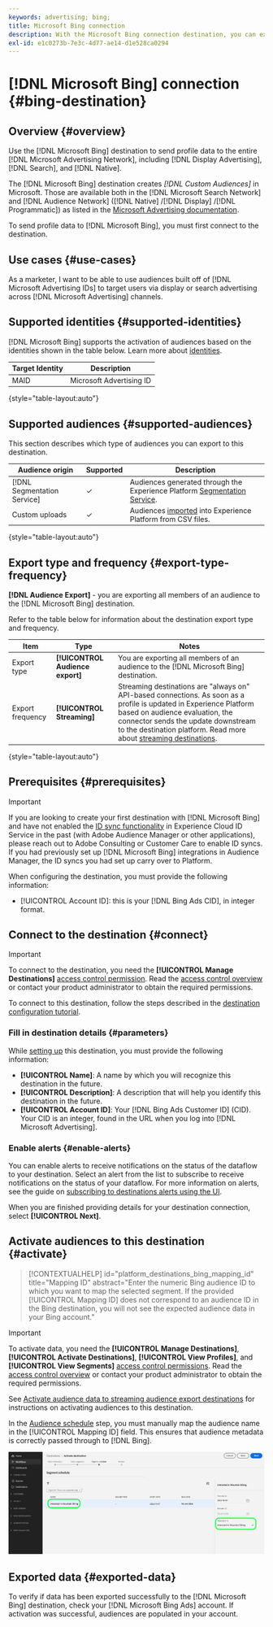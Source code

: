 ```yaml
---
keywords: advertising; bing; 
title: Microsoft Bing connection
description: With the Microsoft Bing connection destination, you can execute retargeting and audience targeted digital campaigns across the entire Microsoft Advertising Network, including Display advertising, Search, and Native.
exl-id: e1c0273b-7e3c-4d77-ae14-d1e528ca0294
---
```

# [!DNL Microsoft Bing] connection {#bing-destination}

## Overview {#overview}

Use the [!DNL Microsoft Bing] destination to send profile data to the entire [!DNL Microsoft Advertising Network], including [!DNL Display Advertising], [!DNL Search], and [!DNL Native]. 

The [!DNL Microsoft Bing] destination creates *[!DNL Custom Audiences]* in Microsoft. Those are available both in the [!DNL Microsoft Search Network] and [!DNL Audience Network] ([!DNL Native] /[!DNL Display] /[!DNL Programmatic]) as listed in the [Microsoft Advertising documentation](https://help.ads.microsoft.com/#apex/ads/en/56892/1-500).

To send profile data to [!DNL Microsoft Bing], you must first connect to the destination.

## Use cases {#use-cases}

As a marketer, I want to be able to use audiences built off of [!DNL Microsoft Advertising IDs] to target users via display or search advertising across [!DNL Microsoft Advertising] channels.

## Supported identities {#supported-identities}

[!DNL Microsoft Bing] supports the activation of audiences based on the identities shown in the table below. Learn more about [identities](/help/identity-service/namespaces.md).

|Target Identity|Description|
|---|---|
|MAID|Microsoft Advertising ID|

{style="table-layout:auto"}

## Supported audiences {#supported-audiences}

This section describes which type of audiences you can export to this destination.

| Audience origin | Supported | Description | 
---------|----------|----------|
| [!DNL Segmentation Service] | ✓ | Audiences generated through the Experience Platform [Segmentation Service](../../../segmentation/home.md).|
| Custom uploads | ✓ | Audiences [imported](../../../segmentation/ui/overview.md#import-audience) into Experience Platform from CSV files. |

{style="table-layout:auto"}

## Export type and frequency {#export-type-frequency}

**[!DNL Audience Export]** - you are exporting all members of an audience to the [!DNL Microsoft Bing] destination.

Refer to the table below for information about the destination export type and frequency.

| Item | Type | Notes |
---------|----------|---------|
| Export type | **[!UICONTROL Audience export]** | You are exporting all members of an audience to the [!DNL Microsoft Bing] destination.|
| Export frequency | **[!UICONTROL Streaming]** | Streaming destinations are "always on" API-based connections. As soon as a profile is updated in Experience Platform based on audience evaluation, the connector sends the update downstream to the destination platform. Read more about [streaming destinations](/help/destinations/destination-types.md#streaming-destinations).|

{style="table-layout:auto"}

## Prerequisites {#prerequisites}

>[!IMPORTANT]
>
>If you are looking to create your first destination with [!DNL Microsoft Bing] and have not enabled the [ID sync functionality](https://experienceleague.adobe.com/docs/id-service/using/id-service-api/methods/idsync.html) in Experience Cloud ID Service in the past (with Adobe Audience Manager or other applications), please reach out to Adobe Consulting or Customer Care to enable ID syncs. If you had previously set up [!DNL Microsoft Bing] integrations in Audience Manager, the ID syncs you had set up carry over to Platform.

When configuring the destination, you must provide the following information:

* [!UICONTROL Account ID]: this is your [!DNL Bing Ads CID], in integer format.

## Connect to the destination {#connect}

>[!IMPORTANT]
> 
>To connect to the destination, you need the **[!UICONTROL Manage Destinations]** [access control permission](/help/access-control/home.md#permissions). Read the [access control overview](/help/access-control/ui/overview.md) or contact your product administrator to obtain the required permissions.

To connect to this destination, follow the steps described in the [destination configuration tutorial](../../ui/connect-destination.md).

### Fill in destination details {#parameters}

While [setting up](../../ui/connect-destination.md) this destination, you must provide the following information:

*  **[!UICONTROL Name]**: A name by which you will recognize this destination in the future.
*  **[!UICONTROL Description]**: A description that will help you identify this destination in the future.
*  **[!UICONTROL Account ID]**: Your [!DNL Bing Ads Customer ID] (CID). Your CID is an integer, found in the URL when you log into [!DNL Microsoft Advertising]. 

### Enable alerts {#enable-alerts}

You can enable alerts to receive notifications on the status of the dataflow to your destination. Select an alert from the list to subscribe to receive notifications on the status of your dataflow. For more information on alerts, see the guide on [subscribing to destinations alerts using the UI](../../ui/alerts.md).

When you are finished providing details for your destination connection, select **[!UICONTROL Next]**.

## Activate audiences to this destination {#activate}

>[!CONTEXTUALHELP]
>id="platform_destinations_bing_mapping_id"
>title="Mapping ID"
>abstract="Enter the numeric Bing audience ID to which you want to map the selected segment. If the provided [!UICONTROL Mapping ID] does not correspond to an audience ID in the Bing destination, you will not see the expected audience data in your Bing account."

>[!IMPORTANT]
> 
>To activate data, you need the **[!UICONTROL Manage Destinations]**, **[!UICONTROL Activate Destinations]**, **[!UICONTROL View Profiles]**, and **[!UICONTROL View Segments]** [access control permissions](/help/access-control/home.md#permissions). Read the [access control overview](/help/access-control/ui/overview.md) or contact your product administrator to obtain the required permissions.

See [Activate audience data to streaming audience export destinations](../../ui/activate-segment-streaming-destinations.md) for instructions on activating audiences to this destination.

In the [Audience schedule](../../ui/activate-segment-streaming-destinations.md#scheduling) step, you must manually map the audience name in the [!UICONTROL Mapping ID] field. This ensures that audience metadata is correctly passed through to [!DNL Bing]. 

![UI image showing the audience schedule screen with an example of how to map the audience name to the Bing Mapping ID.](../../assets/catalog/advertising/bing/mapping-id.png)

## Exported data {#exported-data}

To verify if data has been exported successfully to the [!DNL Microsoft Bing] destination, check your [!DNL Microsoft Bing Ads] account. If activation was successful, audiences are populated in your account.
